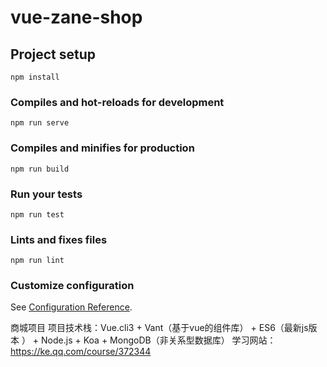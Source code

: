 # vue-zane-shop

## Project setup
```
npm install
```

### Compiles and hot-reloads for development
```
npm run serve
```

### Compiles and minifies for production
```
npm run build
```

### Run your tests
```
npm run test
```

### Lints and fixes files
```
npm run lint
```

### Customize configuration
See [Configuration Reference](https://cli.vuejs.org/config/).

商城项目
项目技术栈：Vue.cli3 + Vant（基于vue的组件库） + ES6（最新js版本	） + Node.js + Koa + MongoDB（非关系型数据库）
学习网站：https://ke.qq.com/course/372344
